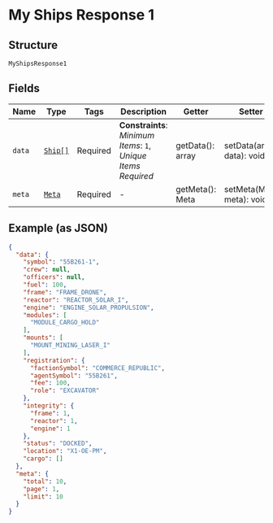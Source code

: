 
# My Ships Response 1

## Structure

`MyShipsResponse1`

## Fields

| Name | Type | Tags | Description | Getter | Setter |
|  --- | --- | --- | --- | --- | --- |
| `data` | [`Ship[]`](../../doc/models/ship.md) | Required | **Constraints**: *Minimum Items*: `1`, *Unique Items Required* | getData(): array | setData(array data): void |
| `meta` | [`Meta`](../../doc/models/meta.md) | Required | - | getMeta(): Meta | setMeta(Meta meta): void |

## Example (as JSON)

```json
{
  "data": {
    "symbol": "55B261-1",
    "crew": null,
    "officers": null,
    "fuel": 100,
    "frame": "FRAME_DRONE",
    "reactor": "REACTOR_SOLAR_I",
    "engine": "ENGINE_SOLAR_PROPULSION",
    "modules": [
      "MODULE_CARGO_HOLD"
    ],
    "mounts": [
      "MOUNT_MINING_LASER_I"
    ],
    "registration": {
      "factionSymbol": "COMMERCE_REPUBLIC",
      "agentSymbol": "55B261",
      "fee": 100,
      "role": "EXCAVATOR"
    },
    "integrity": {
      "frame": 1,
      "reactor": 1,
      "engine": 1
    },
    "status": "DOCKED",
    "location": "X1-OE-PM",
    "cargo": []
  },
  "meta": {
    "total": 10,
    "page": 1,
    "limit": 10
  }
}
```

